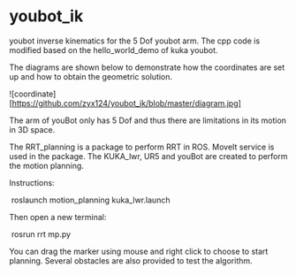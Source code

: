 # youbot_ik
youbot inverse kinematics for the 5 Dof youbot arm.
The cpp code is modified based on the hello_world_demo of kuka youbot.

The diagrams are shown below to demonstrate how the coordinates are set up and how to obtain the geometric solution.

![coordinate][https://github.com/zyx124/youbot_ik/blob/master/diagram.jpg]



The arm of youBot only has 5 Dof and thus there are limitations in its motion in 3D space. 



The RRT_planning is a package to perform RRT in ROS. MoveIt service is used in the package. The KUKA_lwr, UR5 and youBot are created to perform the motion planning.

Instructions: 

​	roslaunch motion_planning kuka_lwr.launch

Then open a new terminal:

​	rosrun rrt mp.py

You can drag the marker using mouse and right click to choose to start planning. Several obstacles are also provided to test the algorithm.